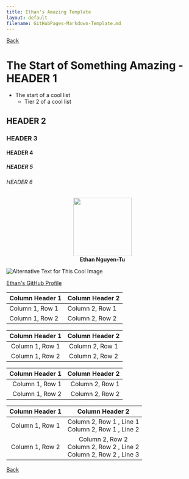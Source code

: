 ```yaml
---
title: Ethan's Amazing Template
layout: default
filename: GitHubPages-Markdown-Template.md
---
```

<!-- Above, you can name the title of the page, specify the layout, specify the filename, etc. -->


<!-- Remove the following script if you do not include math. -->
<script type="text/javascript" async
  src="https://cdn.mathjax.org/mathjax/latest/MathJax.js?config=TeX-MML-AM_CHTML">
</script>
<!-- If you want to write math, assuming you are using kramdown, enclose it in \\( and \\). For example: \\( COOL MATH HERE \\)-->


<!-- Replace ./ with the path of the page you want to back to. (Probably will be [Back](./FinalReport.md))-->
[Back](./)


# The Start of Something Amazing - HEADER 1
- The start of a cool list
   - Tier 2 of a cool list

## HEADER 2
### HEADER 3
#### HEADER 4
##### HEADER 5
###### HEADER 6
<!-- There is no HEADER 7+ -->


<!-- Example Image Format: Using .html to center the image.
align=   specifies the alignment of the image.
width=   specifies the width of the image.
height=  specifies the height of the image.
src=     specifies the image source to retrieve the image. Here, images are stored in the ./assets/ folder and accessed from there.
<b> </b> adds a caption to the image.-->
<p align="center">
  <img width="153" height="153" src="assets/ProfilePics/BlankProfilePic.png">
  <br>
  <b>Ethan Nguyen-Tu</b>
</p>

<!-- Example Image Format: ![Alt Text](image_pathway)
 Here, images are stored in the ./assets/ folder and accessed from there. -->
![Alternative Text for This Cool Image](assets/ProfilePics/BlankProfilePic.png)


<!-- A link is the same format, except without the ! and the link in () instead of the image path -->
[Ethan's GitHub Profile](https://github.com/EthanNguyen-Tu)


<!-- Table Formated such that the text is left aligned. -->
| Column Header 1 | Column Header 2 |
|:-|:-|
| Column 1, Row 1 | Column 2, Row 1 |
| Column 1, Row 2 | Column 2, Row 2 |

<!-- Table Formated such that the text is center aligned. -->
| Column Header 1 | Column Header 2 |
|:-:|:-:|
| Column 1, Row 1 | Column 2, Row 1 |
| Column 1, Row 2 | Column 2, Row 2 |

<!-- Table Formated such that the text is right aligned. -->
| Column Header 1 | Column Header 2 |
|-:|-:|
| Column 1, Row 1 | Column 2, Row 1 |
| Column 1, Row 2 | Column 2, Row 2 |

<!-- To crate new lines in the same column and row cell, use <br> -->
| Column Header 1 | Column Header 2|
|:-:|:-:|
| Column 1, Row 1 | Column 2, Row 1 , Line 1 <br> Column 2, Row 1 , Line 2 |
| Column 1, Row 2 | Column 2, Row 2 <br> Column 2, Row 2 , Line 2 <br> Column 2, Row 2 , Line 3 |


[Back](./)
